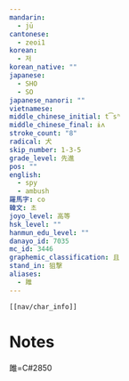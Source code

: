 ```yaml
---
mandarin:
  - jū
cantonese:
  - zeoi1
korean:
  - 저
korean_native: ""
japanese:
  - SHO
  - SO
japanese_nanori: ""
vietnamese:
middle_chinese_initial: t͡sʰ
middle_chinese_final: ɨʌ
stroke_count: "8"
radical: 犬
skip_number: 1-3-5
grade_level: 先進
pos: ""
english:
  - spy
  - ambush
羅馬字: co
韓文: 초
joyo_level: 高等
hsk_level: ""
hanmun_edu_level: ""
danayo_id: 7035
mc_id: 3446
graphemic_classification: 且
stand_in: 狙撃
aliases:
  - 雎
---
```

```meta-bind-embed
[[nav/char_info]]
```

# Notes
雎=C#2850
